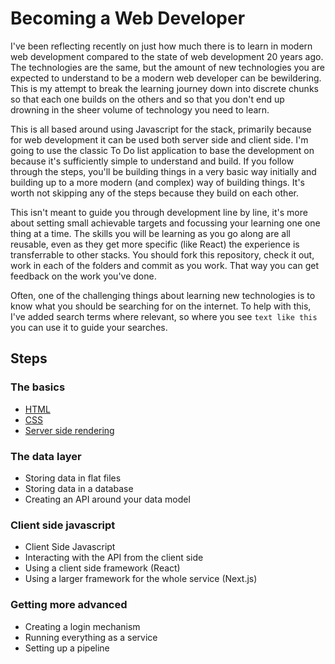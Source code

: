 # Becoming a Web Developer

I've been reflecting recently on just how much there is to learn in modern web development compared to the state of web development 20 years ago. The technologies are the same, but the amount of new technologies you are expected to understand to be a modern web developer can be bewildering. This is my attempt to break the learning journey down into discrete chunks so that each one builds on the others and so that you don't end up drowning in the sheer volume of technology you need to learn.

This is all based around using Javascript for the stack, primarily because for web development it can be used both server side and client side. I'm going to use the classic To Do list application to base the development on because it's sufficiently simple to understand and build. If you follow through the steps, you'll be building things in a very basic way initially and building up to a more modern (and complex) way of building things. It's worth not skipping any of the steps because they build on each other.

This isn't meant to guide you through development line by line, it's more about setting small achievable targets and focussing your learning one one thing at a time. The skills you will be learning as you go along are all reusable, even as they get more specific (like React) the experience is transferrable to other stacks. You should fork this repository, check it out, work in each of the folders and commit as you work. That way you can get feedback on the work you've done.

Often, one of the challenging things about learning new technologies is to know what you should be searching for on the internet. To help with this, I've added search terms where relevant, so where you see `text like this` you can use it to guide your searches.

## Steps

### The basics

- [HTML](01-html)
- [CSS](02-css)
- [Server side rendering](03-server-side-rendering)

### The data layer

- Storing data in flat files
- Storing data in a database
- Creating an API around your data model

### Client side javascript

- Client Side Javascript
- Interacting with the API from the client side
- Using a client side framework (React)
- Using a larger framework for the whole service (Next.js)

### Getting more advanced

- Creating a login mechanism
- Running everything as a service
- Setting up a pipeline
